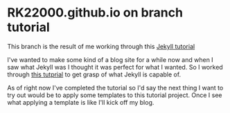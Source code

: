 # RK22000.github.io on branch tutorial
This branch is the result of me working through this [Jekyll tutorial](https://jekyllrb.com/docs/step-by-step/01-setup/)

I've wanted to make some kind of a blog site for a while now and when I saw what Jekyll was I thought it was perfect for what I wanted. 
So I worked through [this tutprial](https://jekyllrb.com/docs/step-by-step/01-setup/) to get grasp of what Jekyll is capable of.

As of right now I've completed the tutorial so I'd say the next thing I want to try out would be to apply some templates to this tutorial project.
Once I see what applying a template is like I'll kick off my blog.
